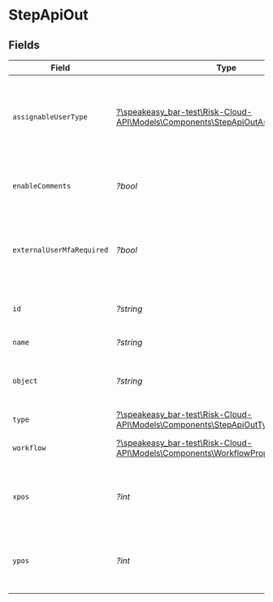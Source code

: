 # StepApiOut


## Fields

| Field                                                                                                                                         | Type                                                                                                                                          | Required                                                                                                                                      | Description                                                                                                                                   | Example                                                                                                                                       |
| --------------------------------------------------------------------------------------------------------------------------------------------- | --------------------------------------------------------------------------------------------------------------------------------------------- | --------------------------------------------------------------------------------------------------------------------------------------------- | --------------------------------------------------------------------------------------------------------------------------------------------- | --------------------------------------------------------------------------------------------------------------------------------------------- |
| `assignableUserType`                                                                                                                          | [?\speakeasy_bar-test\Risk-Cloud-API\Models\Components\StepApiOutAssignableUserType](../../Models/Components/StepApiOutAssignableUserType.md) | :heavy_minus_sign:                                                                                                                            | Indicates which users are allowed to be assigned this step on a record                                                                        | APP_USERS                                                                                                                                     |
| `enableComments`                                                                                                                              | *?bool*                                                                                                                                       | :heavy_minus_sign:                                                                                                                            | Whether comments are displayed on a step                                                                                                      | false                                                                                                                                         |
| `externalUserMfaRequired`                                                                                                                     | *?bool*                                                                                                                                       | :heavy_minus_sign:                                                                                                                            | Whether MFA is required for external users to access this step.                                                                               | false                                                                                                                                         |
| `id`                                                                                                                                          | *?string*                                                                                                                                     | :heavy_minus_sign:                                                                                                                            | The unique ID of this Risk Cloud resource                                                                                                     | a1b2c3d4                                                                                                                                      |
| `name`                                                                                                                                        | *?string*                                                                                                                                     | :heavy_minus_sign:                                                                                                                            | The name of the step                                                                                                                          | Identify Risk                                                                                                                                 |
| `object`                                                                                                                                      | *?string*                                                                                                                                     | :heavy_minus_sign:                                                                                                                            | Identifies the type of object this data represents                                                                                            | step                                                                                                                                          |
| `type`                                                                                                                                        | [?\speakeasy_bar-test\Risk-Cloud-API\Models\Components\StepApiOutType](../../Models/Components/StepApiOutType.md)                             | :heavy_minus_sign:                                                                                                                            | The type of the step                                                                                                                          | ORIGIN                                                                                                                                        |
| `workflow`                                                                                                                                    | [?\speakeasy_bar-test\Risk-Cloud-API\Models\Components\WorkflowPropertyApiOut](../../Models/Components/WorkflowPropertyApiOut.md)             | :heavy_minus_sign:                                                                                                                            | The parent workflow of the step                                                                                                               |                                                                                                                                               |
| `xpos`                                                                                                                                        | *?int*                                                                                                                                        | :heavy_minus_sign:                                                                                                                            | The x-coordinate of the step in the application builder                                                                                       | 20                                                                                                                                            |
| `ypos`                                                                                                                                        | *?int*                                                                                                                                        | :heavy_minus_sign:                                                                                                                            | The y-coordinate of the step in the application builder                                                                                       | 20                                                                                                                                            |